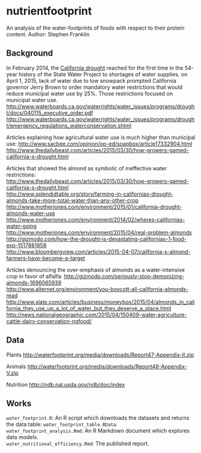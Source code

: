 # nutrientfootprint
An analysis of the water-footprints of foods with respect to their protein content.
Author: Stephen Franklin

## Background
In February 2014, the [California drought](http://en.wikipedia.org/wiki/Climate_change_in_California#Drought) reached for the first time in the 54-year history of the State Water Project to shortages of water supplies. 
on April 1, 2015, lack of water due to low snowpack prompted California governor Jerry Brown to order mandatory water restrictions that would reduce municipal water use by 25%.
Those restrictions focused on municipal water use. 
http://www.waterboards.ca.gov/waterrights/water_issues/programs/drought/docs/040115_executive_order.pdf  
http://www.waterboards.ca.gov/waterrights/water_issues/programs/drought/emergency_regulations_waterconservation.shtml

Articles explaining how agricultural water use is much higher than municipal use:
http://www.sacbee.com/opinion/op-ed/soapbox/article17332904.html  
http://www.thedailybeast.com/articles/2015/03/30/how-growers-gamed-california-s-drought.html

Articles that showed the almond as symbolic of ineffective water restrictions:  
http://www.thedailybeast.com/articles/2015/03/30/how-growers-gamed-california-s-drought.html  
http://www.splendidtable.org/story/farming-in-californias-drought-almonds-take-more-total-water-than-any-other-crop  
http://www.motherjones.com/environment/2015/01/california-drought-almonds-water-use  
http://www.motherjones.com/environment/2014/02/wheres-californias-water-going  
http://www.motherjones.com/environment/2015/04/real-problem-almonds  
http://gizmodo.com/how-the-drought-is-devastating-californias-1-food-exp-1517881858  
http://www.bloombergview.com/articles/2015-04-07/california-s-almond-farmers-have-become-a-target

Articles denouncing the over-emphasis of almonds as a water-intensive crop in favor of alfalfa:
http://gizmodo.com/seriously-stop-demonizing-almonds-1696065939  
http://www.alternet.org/environment/you-boycott-all-california-almonds-read  
http://www.slate.com/articles/business/moneybox/2015/04/almonds_in_california_they_use_up_a_lot_of_water_but_they_deserve_a_place.html  
http://news.nationalgeographic.com/2015/04/150409-water-agriculture-cattle-dairy-conservation-ngfood/

## Data

Plants
http://waterfootprint.org/media/downloads/Report47-Appendix-II.zip

Animals
http://waterfootprint.org/media/downloads/Report48-Appendix-V.zip

Nutrition
http://ndb.nal.usda.gov/ndb/doc/index

## Works
`water_footprint.R`: An R script which downloads the datasets and returns the data table: `water_footprint_table.RData`.  
`water_footprint_analysis.Rmd`: An R Markdown document which explores data models.  
`water_nutritional_efficiency.Rmd`: The published report.  





